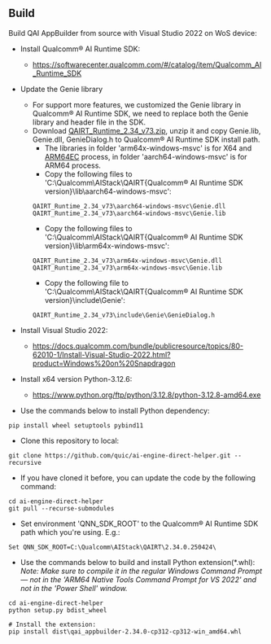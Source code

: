 ## Build
Build QAI AppBuilder from source with Visual Studio 2022 on WoS device:<br>
- Install Qualcomm® AI Runtime SDK:
  - https://softwarecenter.qualcomm.com/#/catalog/item/Qualcomm_AI_Runtime_SDK
- Update the Genie library
  - For support more features, we customized the Genie library in Qualcomm® AI Runtime SDK, we need to replace both the Genie library and header file in the SDK.
  - Download [QAIRT_Runtime_2.34_v73.zip](https://github.com/quic/ai-engine-direct-helper/releases/download/v2.34.0/QAIRT_Runtime_2.34_v73.zip), unzip it and copy Genie.lib, Genie.dll, GenieDialog.h to Qualcomm® AI Runtime SDK install path.
    - The libraries in folder 'arm64x-windows-msvc' is for X64 and [ARM64EC](https://learn.microsoft.com/en-us/windows/arm/arm64ec) process, in folder 'aarch64-windows-msvc' is for ARM64 process.
    - Copy the following files to 'C:\Qualcomm\AIStack\QAIRT\{Qualcomm® AI Runtime SDK version}\lib\aarch64-windows-msvc':
    ```
    QAIRT_Runtime_2.34_v73\aarch64-windows-msvc\Genie.dll
    QAIRT_Runtime_2.34_v73\aarch64-windows-msvc\Genie.lib
    ```
    - Copy the following files to 'C:\Qualcomm\AIStack\QAIRT\{Qualcomm® AI Runtime SDK version}\lib\arm64x-windows-msvc':
    ```
    QAIRT_Runtime_2.34_v73\arm64x-windows-msvc\Genie.dll
    QAIRT_Runtime_2.34_v73\arm64x-windows-msvc\Genie.lib
    ```
    - Copy the following file to 'C:\Qualcomm\AIStack\QAIRT\{Qualcomm® AI Runtime SDK version}\include\Genie':
    ```
    QAIRT_Runtime_2.34_v73\include\Genie\GenieDialog.h
    ```

- Install Visual Studio 2022: 
  - https://docs.qualcomm.com/bundle/publicresource/topics/80-62010-1/Install-Visual-Studio-2022.html?product=Windows%20on%20Snapdragon
- Install x64 version Python-3.12.6: 
  - https://www.python.org/ftp/python/3.12.8/python-3.12.8-amd64.exe
- Use the commands below to install Python dependency: 
```
pip install wheel setuptools pybind11
```
- Clone this repository to local: 
```
git clone https://github.com/quic/ai-engine-direct-helper.git --recursive
```
- If you have cloned it before, you can update the code by the following command:
```
cd ai-engine-direct-helper
git pull --recurse-submodules
```
- Set environment 'QNN_SDK_ROOT' to the Qualcomm® AI Runtime SDK path which you're using. E.g.:
```
Set QNN_SDK_ROOT=C:\Qualcomm\AIStack\QAIRT\2.34.0.250424\
```
- Use the commands below to build and install Python extension(*.whl): <br>
*Note: Make sure to compile it in the regular Windows Command Prompt — not in the 'ARM64 Native Tools Command Prompt for VS 2022' and not in the 'Power Shell' window.* <br>
```
cd ai-engine-direct-helper
python setup.py bdist_wheel

# Install the extension:
pip install dist\qai_appbuilder-2.34.0-cp312-cp312-win_amd64.whl
```
